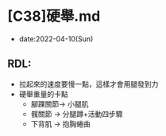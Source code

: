 # [C38]硬舉.md

* date:2022-04-10(Sun)

## RDL:

* 拉起來的速度要慢一點，這樣才會用腿發到力
* 硬舉重量的卡點
  * 腳踝關節-> 小腿肌
  * 髖關節 -> 分腿蹲+活動四步驟
  * 下背肌 -> 抱胸蜷曲 
